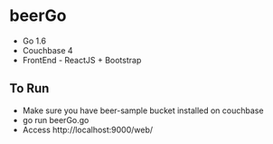 # beerGo

* Go 1.6
* Couchbase 4
* FrontEnd - ReactJS + Bootstrap

## To Run
* Make sure you have beer-sample bucket installed on couchbase
* go run beerGo.go
* Access http://localhost:9000/web/
